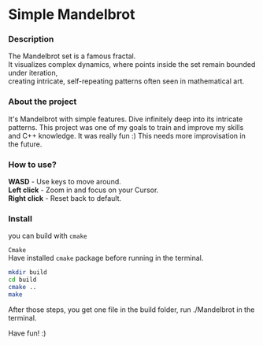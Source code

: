 # Simple Mandelbrot

### Description

The Mandelbrot set is a famous fractal. \
It visualizes complex dynamics, where points inside the set remain bounded under iteration, \
creating intricate, self-repeating patterns often seen in mathematical art.

### About the project

It's Mandelbrot with simple features. Dive infinitely deep into its intricate patterns.
This project was one of my goals to train and improve my skills and C++ knowledge.
It was really fun :) This needs more improvisation in the future.

### How to use?

**WASD** - Use keys to move around. \
**Left click** - Zoom in and focus on your Cursor. \
**Right click** - Reset back to default.

### Install

you can build with `cmake`

`Cmake` \
Have installed `cmake` package before running in the terminal.
```BASH
mkdir build
cd build
cmake ..
make
```

After those steps, you get one file in the build folder, run ./Mandelbrot in the terminal.

Have fun! :)
